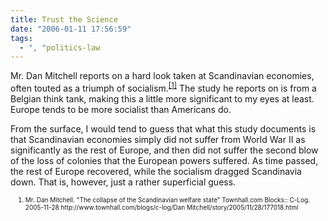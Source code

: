 ```yaml
---
title: Trust the Science
date: "2006-01-11 17:56:59"
tags:
  - ", "politics-law
---
```


<p>Mr. Dan Mitchell reports on a hard look taken at Scandinavian economies, often touted as a triumph of socialism.<sup><a href="http://www.townhall.com/blogs/c-log/Dan Mitchell/story/2005/11/28/177018.html" title="The collapse of the Scandinavian welfare state">[1]</a></sup> The study he reports on is from a Belgian think tank, making this a little more significant to my eyes at least.  Europe tends to be more socialist than Americans do.</p>  <p>From the surface, I would tend to guess that what this study documents is that Scandinavian economies simply did not suffer from World War II as significantly as the rest of Europe, and then did not suffer the second blow of the loss of colonies that the European powers suffered.  As time passed, the rest of Europe recovered, while the socialism dragged Scandinavia down.  That is, however, just a rather superficial guess.</p>  <ol><font size="-2"><li>Mr. Dan Mitchell.  "The collapse of the Scandinavian welfare state" Townhall.com Blocks:: C-Log.  2005-11-28 http://www.townhall.com/blogs/c-log/Dan Mitchell/story/2005/11/28/177018.html </li></font></ol>

